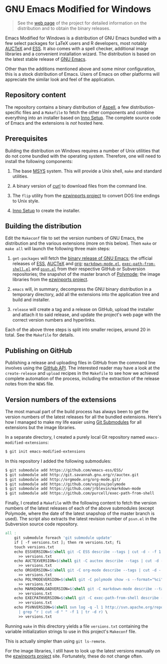# GNU Emacs Modified for Windows

> See the [web page](https://vigou3.github.io/emacs-modified-windows)
> of the project for detailed information on the distribution and to
> obtain the binary releases.

Emacs Modified for Windows is a distribution of GNU Emacs bundled with
a few select packages for LaTeX users and R developers, most notably
[AUCTeX](https://www.gnu.org/software/auctex/) and
[ESS](https://ess.r-project.org). It also comes with a spell checker,
additional image libraries and a convenient installation wizard. The
distribution is based on the latest stable release of
[GNU Emacs](http://ftp.gnu.org/gnu/emacs/windows/).

Other than the additions mentioned above and some minor configuration,
this is a stock distribution of Emacs. Users of Emacs on other
platforms will appreciate the similar look and feel of the
application.

## Repository content

The repository contains a binary distribution of
[Aspell](http://aspell.net/), a few distribution-specific files and a
`Makefile` to fetch the other components and combine everything into
an installer based on [Inno Setup](http://innosetup.com). The complete
source code of Emacs and the extensions is *not* hosted here.

## Prerequisites

Building the distribution on Windows requires a number of Unix
utilities that do not come bundled with the operating
system. Therefore, one will need to install the following components:

1. The base [MSYS](http://www.mingw.org/wiki/MSYS) system. This will
   provide a Unix shell, `make` and standard utilities.
   
2. A binary version of [curl](https://curl.haxx.se/download.html) to
   download files from the command line.

3. The `flip` utility from the
   [ezwinports project](https://sourceforge.net/projects/ezwinports/files/?source=navbar)
   to convert DOS line endings to Unix style.
   
4. [Inno Setup](http://innosetup.com) to create the installer.

## Building the distribution

Edit the `Makeconf` file to set the version numbers of GNU Emacs, the
distribution and the various extensions (more on this below). Then
`make` or `make all` will launch the following three main steps:

1. `get-packages` will fetch the
   [binary release of GNU Emacs](http://ftp.gnu.org/gnu/emacs/windows/);
   the official releases of [ESS](https://ess.r-project.org),
   [AUCTeX](https://www.gnu.org/software/auctex/) and
   [org](https://org-mode.org);
   [`markdown-mode.el`](https://github.com/jrblevin/markdown-mode),
   [`exec-path-from-shell.el`](https://github.com/purcell/exec-path-from-shell)
   and
   [`psvn.el`](http://svn.apache.org/repos/asf/subversion/trunk/contrib/client-side/emacs/)
   from their respective GitHub or Subversion repositories; the
   snapshot of the master branch of
   [Polymode](https://github.com/vspinu/polymode/);
   the image libraries from the
   [ezwinports project](https://sourceforge.net/projects/ezwinports/files/?source=navbar).

2. `emacs` will, in summary, decompress the GNU binary distribution in a
   temporary directory, add all the extensions into the application
   tree and build and installer. 
   
3. `release` will create a tag and a release on GitHub, upload the
   installer and attach it to said release, and update the project's
   web page with the correct version numbers and hyperlinks.
   
Each of the above three steps is split into smaller recipes, around 20
in total. See the `Makefile` for details.

## Publishing on GitHub

Publishing a release and uploading files in GitHub from the command
line involves using the
[GitHub API](https://developer.github.com/v3/). The interested reader
may have a look at the `create-release` and `upload` recipes in the
`Makefile` to see how we achieved complete automation of the process,
including the extraction of the release notes from the `NEWS` file.

## Version numbers of the extensions

The most manual part of the build process has always been to get the
version numbers of the latest releases for all the bundled extensions.
Here's how I managed to make my life easier using
[Git Submodules](https://git-scm.com/book/en/v2/Git-Tools-Submodules)
for all extensions but the image libraries.

In a separate directory, I created a purely local Git repository named
`emacs-modified-extensions`:

```bash
$ git init emacs-modified-extensions
```

In this repository I added the following submodules:

```bash
$ git submodule add https://github.com/emacs-ess/ESS/
$ git submodule add http://git.savannah.gnu.org/r/auctex.git
$ git submodule add http://orgmode.org/org-mode.git/
$ git submodule add https://github.com/vspinu/polymode
$ git submodule add https://github.com/jrblevin/markdown-mode
$ git submodule add https://github.com/purcell/exec-path-from-shell
```

Finally, I created a `Makefile` with the following content to fetch
the version numbers of the latest releases of each of the above
submodules (except Polymode, where the date of the latest snapshop of
the master branch is used). The script also extracts the latest
revision number of `psvn.el` in the Subversion source code repository.

```Makefile
all :
	git submodule foreach 'git submodule update'
	if [ -f versions.txt ]; then rm versions.txt; fi
	touch versions.txt
	echo ESSVERSION=$(shell git -C ESS describe --tags | cut -d - -f 1 | tr -d v) \
	  >> versions.txt
	echo AUCTEXVERSION=$(shell git -C auctex describe --tags | cut -d - -f 1 | cut -d _ -f 2-3 | tr _ .) \
	  >> versions.txt
	echo ORGVERSION=$(shell git -C org-mode describe --tags | cut -d - -f 1 | cut -d _ -f 2) \
	  >> versions.txt
	echo POLYMODEVERSION=$(shell git -C polymode show -s --format="%ci" HEAD | cut -d " " -f 1) \
	  >> versions.txt
	echo MARKDOWNLOADVERSION=$(shell git -C markdown-mode describe --tags | cut -d - -f 1 | tr -d v) \
	  >> versions.txt
	echo EXECPATHVERSION=$(shell git -C exec-path-from-shell describe --tags | cut -d - -f 1) \
	  >> versions.txt
	echo PSVNVERSION=$(shell svn log -q -l 1 http://svn.apache.org/repos/asf/subversion/trunk/contrib/client-side/emacs/psvn.el \
	  | grep ^r | cut -d " " -f 1 | tr -d r) \
	  >> versions.txt
```

Running `make` in this directory yields a file `versions.txt`
containing the variable initialization strings to use in this
project's `Makeconf` file.

This is actually simpler than using `git ls-remote`.

For the image libraries, I still have to look up the latest versions
manually on the
[ezwinports project](https://sourceforge.net/projects/ezwinports/files/?source=navbar)
site. Fortunately, these do not change often.
